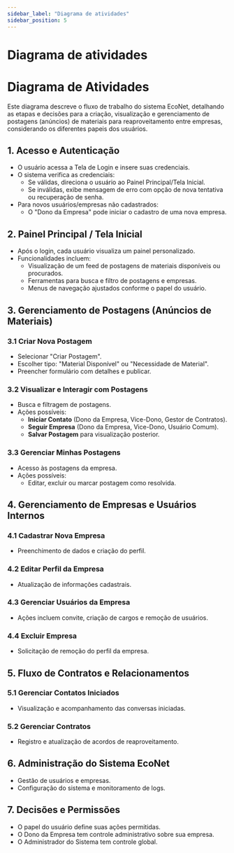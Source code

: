 ```yaml
---
sidebar_label: "Diagrama de atividades"
sidebar_position: 5
---
```

# Diagrama de atividades  

# Diagrama de Atividades

Este diagrama descreve o fluxo de trabalho do sistema EcoNet, detalhando as etapas e decisões para a criação, visualização e gerenciamento de postagens (anúncios) de materiais para reaproveitamento entre empresas, considerando os diferentes papeis dos usuários.

## 1. Acesso e Autenticação
- O usuário acessa a Tela de Login e insere suas credenciais.
- O sistema verifica as credenciais:
  - Se válidas, direciona o usuário ao Painel Principal/Tela Inicial.
  - Se inválidas, exibe mensagem de erro com opção de nova tentativa ou recuperação de senha.
- Para novos usuários/empresas não cadastrados:
  - O "Dono da Empresa" pode iniciar o cadastro de uma nova empresa.

## 2. Painel Principal / Tela Inicial
- Após o login, cada usuário visualiza um painel personalizado.
- Funcionalidades incluem:
  - Visualização de um feed de postagens de materiais disponíveis ou procurados.
  - Ferramentas para busca e filtro de postagens e empresas.
  - Menus de navegação ajustados conforme o papel do usuário.

## 3. Gerenciamento de Postagens (Anúncios de Materiais)
### 3.1 Criar Nova Postagem
- Selecionar "Criar Postagem".
- Escolher tipo: "Material Disponível" ou "Necessidade de Material".
- Preencher formulário com detalhes e publicar.

### 3.2 Visualizar e Interagir com Postagens
- Busca e filtragem de postagens.
- Ações possíveis:
  - **Iniciar Contato** (Dono da Empresa, Vice-Dono, Gestor de Contratos).
  - **Seguir Empresa** (Dono da Empresa, Vice-Dono, Usuário Comum).
  - **Salvar Postagem** para visualização posterior.

### 3.3 Gerenciar Minhas Postagens
- Acesso às postagens da empresa.
- Ações possíveis:
  - Editar, excluir ou marcar postagem como resolvida.

## 4. Gerenciamento de Empresas e Usuários Internos
### 4.1 Cadastrar Nova Empresa
- Preenchimento de dados e criação do perfil.

### 4.2 Editar Perfil da Empresa
- Atualização de informações cadastrais.

### 4.3 Gerenciar Usuários da Empresa
- Ações incluem convite, criação de cargos e remoção de usuários.

### 4.4 Excluir Empresa
- Solicitação de remoção do perfil da empresa.

## 5. Fluxo de Contratos e Relacionamentos
### 5.1 Gerenciar Contatos Iniciados
- Visualização e acompanhamento das conversas iniciadas.

### 5.2 Gerenciar Contratos
- Registro e atualização de acordos de reaproveitamento.

## 6. Administração do Sistema EcoNet
- Gestão de usuários e empresas.
- Configuração do sistema e monitoramento de logs.

## 7. Decisões e Permissões
- O papel do usuário define suas ações permitidas.
- O Dono da Empresa tem controle administrativo sobre sua empresa.
- O Administrador do Sistema tem controle global.
